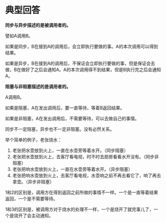# 典型回答
**同步与异步描述的是被调用者的。**

譬如A调用B。

如果是同步，B在接到A的调用后，会立即执行要做的事。A的本次调用可以得到结果。

如果是异步，B在接到A的调用后，不保证会立即执行要做的事，但是保证会去做，B在做好了之后会通知A。A的本次调用得不到结果，但是B执行完之后会通知A。



**阻塞与非阻塞描述的是调用者的。**

A调用B。

如果是阻塞，A在发出调用后，要一直等待，等着B返回结果。

如果是非阻塞，A在发出调用后，不需要等待，可以去做自己的事情。

同步不一定阻塞，异步也不一定非阻塞。没有必然关系。



举个简单的例子，老张烧水：

1. 老张把水壶放到火上，一直在水壶旁等着水开。（同步阻塞）
2. 老张把水壶放到火上，去客厅看电视，时不时去厨房看看水开没有。（同步非阻塞）
3. 老张把响水壶放到火上，一直在水壶旁等着水开。（异步阻塞）
4. 老张把响水壶放到火上，去客厅看电视，水壶响之前不再去看它了，响了再去拿壶。（异步非阻塞）



1和2的区别是，调用方在得到返回之前所做的事情不一样。一个是一直等着结果返回，一个是不需要等待。

1和3的区别是，被调用方对于烧水的处理不一样，一个是烧开了就完事儿了，一个是烧开了会主动通知。

